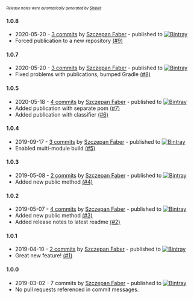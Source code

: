 <sup><sup>*Release notes were automatically generated by [Shipkit](http://shipkit.org/)*</sup></sup>

#### 1.0.8
 - 2020-05-20 - [3 commits](https://github.com/mockitoguy/sample-java-library/compare/v1.0.7...v1.0.8) by [Szczepan Faber](https://github.com/mockitoguy) - published to [![Bintray](https://img.shields.io/badge/Bintray-1.0.8-green.svg)](https://bintray.com/linkedin/maven/sample-java-library/1.0.8)
 - Forced publication to a new repository [(#9)](https://github.com/mockitoguy/sample-java-library/pull/9)

#### 1.0.7
 - 2020-05-20 - [3 commits](https://github.com/mockitoguy/sample-java-library/compare/v1.0.5...v1.0.7) by [Szczepan Faber](https://github.com/mockitoguy) - published to [![Bintray](https://img.shields.io/badge/Bintray-1.0.7-green.svg)](https://bintray.com/szczepiq/samples/sample-java-library/1.0.7)
 - Fixed problems with publications, bumped Gradle [(#8)](https://github.com/mockitoguy/sample-java-library/pull/8)

#### 1.0.5
 - 2020-05-18 - [4 commits](https://github.com/mockitoguy/sample-java-library/compare/v1.0.4...v1.0.5) by [Szczepan Faber](https://github.com/mockitoguy) - published to [![Bintray](https://img.shields.io/badge/Bintray-1.0.5-green.svg)](https://bintray.com/szczepiq/samples/sample-java-library/1.0.5)
 - Added publication with separate pom [(#7)](https://github.com/mockitoguy/sample-java-library/pull/7)
 - Added publication with classifier [(#6)](https://github.com/mockitoguy/sample-java-library/pull/6)

#### 1.0.4
 - 2019-09-17 - [3 commits](https://github.com/mockitoguy/sample-java-library/compare/v1.0.3...v1.0.4) by [Szczepan Faber](https://github.com/mockitoguy) - published to [![Bintray](https://img.shields.io/badge/Bintray-1.0.4-green.svg)](https://bintray.com/szczepiq/samples/sample-java-library/1.0.4)
 - Enabled multi-module build [(#5)](https://github.com/mockitoguy/sample-java-library/pull/5)

#### 1.0.3
 - 2019-05-08 - [2 commits](https://github.com/mockitoguy/sample-java-library/compare/v1.0.2...v1.0.3) by [Szczepan Faber](https://github.com/mockitoguy) - published to [![Bintray](https://img.shields.io/badge/Bintray-1.0.3-green.svg)](https://bintray.com/szczepiq/samples/sample-java-library/1.0.3)
 - Added new public method [(#4)](https://github.com/mockitoguy/sample-java-library/pull/4)

#### 1.0.2
 - 2019-05-07 - [4 commits](https://github.com/mockitoguy/sample-java-library/compare/v1.0.1...v1.0.2) by [Szczepan Faber](https://github.com/mockitoguy) - published to [![Bintray](https://img.shields.io/badge/Bintray-1.0.2-green.svg)](https://bintray.com/szczepiq/samples/sample-java-library/1.0.2)
 - Added new public method [(#3)](https://github.com/mockitoguy/sample-java-library/pull/3)
 - Added release notes to latest readme [(#2)](https://github.com/mockitoguy/sample-java-library/pull/2)

#### 1.0.1
 - 2019-04-10 - [2 commits](https://github.com/mockitoguy/sample-java-library/compare/v1.0.0...v1.0.1) by [Szczepan Faber](https://github.com/mockitoguy) - published to [![Bintray](https://img.shields.io/badge/Bintray-1.0.1-green.svg)](https://bintray.com/szczepiq/samples/sample-java-library/1.0.1)
 - Great new feature! [(#1)](https://github.com/mockitoguy/sample-java-library/pull/1)

#### 1.0.0
 - 2019-03-02 - 7 commits by [Szczepan Faber](https://github.com/mockitoguy) - published to [![Bintray](https://img.shields.io/badge/Bintray-1.0.0-green.svg)](https://bintray.com/szczepiq/samples/sample-java-library/1.0.0)
 - No pull requests referenced in commit messages.

